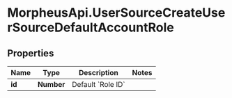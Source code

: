 # MorpheusApi.UserSourceCreateUserSourceDefaultAccountRole

## Properties

Name | Type | Description | Notes
------------ | ------------- | ------------- | -------------
**id** | **Number** | Default &#x60;Role ID&#x60; | 


